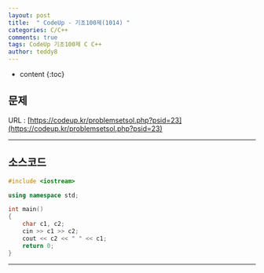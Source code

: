 ```yaml
---
layout: post   
title:  " CodeUp - 기초100제(1014) "
categories: C/C++
comments: true
tags: CodeUp 기초100제 C C++
author: teddy8  
---
```

* content
{:toc}

## 문제
URL : [https://codeup.kr/problemsetsol.php?psid=23](https://codeup.kr/problemsetsol.php?psid=23)

---

## 소스코드
``` cpp
#include <iostream>

using namespace std;

int main()
{
	char c1, c2;
	cin >> c1 >> c2;
	cout << c2 << " " << c1;
	return 0;
}
```

---
